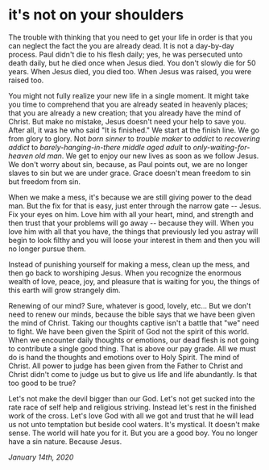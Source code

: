 # it's not on your shoulders

The trouble with thinking that you need to get your life in order is that you can neglect the fact the you are already dead. It is not a day-by-day process. Paul didn't die to his flesh daily; yes, he was persecuted unto death daily, but he died once when Jesus died. You don't slowly die for 50 years. When Jesus died, you died too. When Jesus was raised, you were raised too.

You might not fully realize your new life in a single moment. It might take you time to comprehend that you are already seated in heavenly places; that you are already a new creation; that you already have the mind of Christ. But make no mistake, Jesus doesn't need your help to save you. After all, it was he who said "It is finished." We start at the finish line. We go from glory to glory. Not _born sinner_ to _trouble maker_ to _addict_ to _recovering addict_ to _barely-hanging-in-there middle aged adult_ to _only-waiting-for-heaven old man_. We get to enjoy our new lives as soon as we follow Jesus. We don't worry about sin, because, as Paul points out, we are no longer slaves to sin but we are under grace. Grace doesn't mean freedom to sin but freedom from sin.

When we make a mess, it's because we are still giving power to the dead man. But the fix for that is easy, just enter through the narrow gate -- Jesus. Fix your eyes on him. Love him with all your heart, mind, and strength and then trust that your problems will go away -- because they will. When you love him with all that you have, the things that previously led you astray will begin to look filthy and you will loose your interest in them and then you will no longer pursue them.

Instead of punishing yourself for making a mess, clean up the mess, and then go back to worshiping Jesus. When you recognize the enormous wealth of love, peace, joy, and pleasure that is waiting for you, the things of this earth will grow strangely dim.

Renewing of our mind? Sure, whatever is good, lovely, etc... But we don't need to renew our minds, because the bible says that we have been given the mind of Christ. Taking our thoughts captive isn't a battle that "we" need to fight. We have been given the Spirit of God not the spirit of this world. When we encounter daily thoughts or emotions, our dead flesh is not going to contribute a single good thing. That is above our pay grade. All we must do is hand the thoughts and emotions over to Holy Spirit. The mind of Christ. All power to judge has been given from the Father to Christ and Christ didn't come to judge us but to give us life and life abundantly. Is that too good to be true?

Let's not make the devil bigger than our God. Let's not get sucked into the rate race of self help and religious striving. Instead let's rest in the finished work of the cross. Let's love God with all we got and trust that he will lead us not unto temptation but beside cool waters. It's mystical. It doesn't make sense. The world will hate you for it. But you are a good boy. You no longer have a sin nature. Because Jesus.

*January 14th, 2020*

